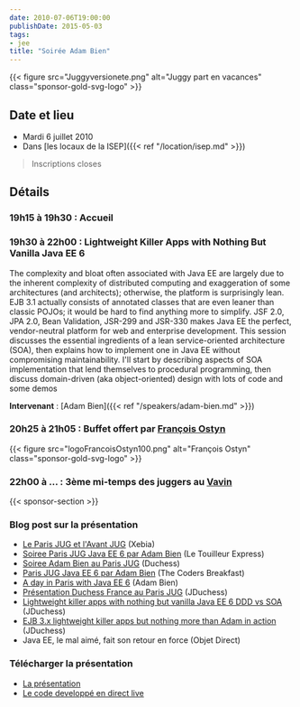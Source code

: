 ```yaml
---
date: 2010-07-06T19:00:00
publishDate: 2015-05-03
tags:
- jee
title: "Soirée Adam Bien"
---
```


{{< figure src="Juggyversionete.png" alt="Juggy part en vacances" class="sponsor-gold-svg-logo" >}}

## Date et lieu

* Mardi 6 juillet 2010
* Dans [les locaux de la ISEP]({{< ref "/location/isep.md" >}})

> Inscriptions closes

## Détails

### 19h15 à 19h30 : Accueil

### 19h30 à 22h00 : Lightweight Killer Apps with Nothing But Vanilla Java EE 6

The complexity and bloat often associated with Java EE are largely due to the inherent complexity of distributed computing and exaggeration of some architectures (and architects); otherwise, the platform is surprisingly lean. EJB 3.1 actually consists of annotated classes that are even leaner than classic POJOs; it would be hard to find anything more to simplify. JSF 2.0, JPA 2.0, Bean Validation, JSR-299 and JSR-330 makes Java EE the perfect, vendor-neutral platform for web and enterprise development. This session discusses the essential ingredients of a lean service-oriented architecture (SOA), then explains how to implement one in Java EE without compromising maintainability. I'll start by describing aspects of SOA implementation that lend themselves to procedural programming, then discuss domain-driven (aka object-oriented) design with lots of code and some demos

**Intervenant** : [Adam Bien]({{< ref "/speakers/adam-bien.md" >}}) 


### 20h25 à 21h05 : Buffet offert par [François Ostyn](http://www.ostyn.fr/)

{{< figure src="logoFrancoisOstyn100.png" alt="François Ostyn" class="sponsor-gold-svg-logo" >}}


### 22h00 à  ... : 3ème mi-temps des juggers au [Vavin](https://www.google.com/maps/dir//48.84398,2.330533/@48.8439685,2.2603067,12z)

{{< sponsor-section >}}

### Blog post sur la présentation

* [Le Paris JUG et l'Avant JUG](http://blog.xebia.fr/2010/07/06/revue-de-presse-xebia-166/#LeParisJUGetlAvantJUG) (Xebia)
* [Soiree Paris JUG Java EE 6 par Adam Bien](http://www.touilleur-express.fr/2010/07/07/soiree-paris-jug-java-ee-6-par-adam-bien/) (Le Touilleur Express)
* [Soiree Adam Bien au Paris JUG](https://www.duchess-france.fr/les-conferences/2010/06/30/soiree-adam-bien-au-paris-jug-0607.html) (Duchess)
* [Paris JUG Java EE 6 par Adam Bien](http://thecodersbreakfast.net/index.php?post/2010/07/06/Paris-JUG-Java-EE-6-par-Adam-Bien) (The Coders Breakfast)
* [A day in Paris with Java EE 6](http://www.adam-bien.com/roller/abien/entry/a_day_in_paris_with) (Adam Bien)
* [Présentation Duchess France au Paris JUG](https://www.duchess-france.fr/duchess-agit/les-conferences/2010/07/11/presentation-duchess-france-au-paris-jug-soiree-adam-bien.html) (JDuchess)
* [Lightweight killer apps with nothing but vanilla Java EE 6 DDD vs SOA](https://www.duchess-france.fr/les-conferences/tech/2010/07/13/ddd-vs-soa-lightweight-killer-apps-with-nothing-but-vanilla-java-ee-6.html) (JDuchess)
* [EJB 3.x lightweight killer apps but nothing more than Adam in action](https://www.duchess-france.fr/les-conferences/tech/2010/07/13/ejb-3-x-lightweight-killer-apps-but-nothing-more-than-adam-in-action.html) (JDuchess)
* Java EE, le mal aimé, fait son retour en force (Objet Direct)

### Télécharger la présentation

* [La présentation](lightweight_killer_apps.pdf)
* [Le code developpé en direct live](lightweight_killer_apps.pdf)
